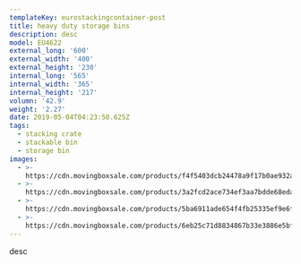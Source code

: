 ```yaml
---
templateKey: eurostackingcontainer-post
title: heavy duty storage bins
description: desc
model: EU4622
external_long: '600'
external_width: '400'
external_height: '230'
internal_long: '565'
internal_width: '365'
internal_height: '217'
volumn: '42.9'
weight: '2.27'
date: 2019-05-04T04:23:50.625Z
tags:
  - stacking crate
  - stackable bin
  - storage bin
images:
  - >-
    https://cdn.movingboxsale.com/products/f4f5403dcb24478a9f17b0ae932a54ab.jpg
  - >-
    https://cdn.movingboxsale.com/products/3a2fcd2ace734ef3aa7bdde68edab517.jpg
  - >-
    https://cdn.movingboxsale.com/products/5ba6911ade654f4fb25335ef9e6f0baf.jpg
  - >-
    https://cdn.movingboxsale.com/products/6eb25c71d8834867b33e3886e5bf76d3.jpg
---
```

desc
